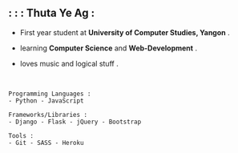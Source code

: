 ## : : : Thuta Ye Ag  :

  * First year student at __University of Computer Studies, Yangon__ .
  
  * learning __Computer Science__ and __Web-Development__ .
  
  * loves music and logical stuff .
      
 
  <br>
  
  ```
  Programming Languages : 
  - Python - JavaScript 
  ```


  ```
  Frameworks/Libraries : 
  - Django - Flask - jQuery - Bootstrap
  ```
  
  ```
  Tools : 
  - Git - SASS - Heroku
  ```
